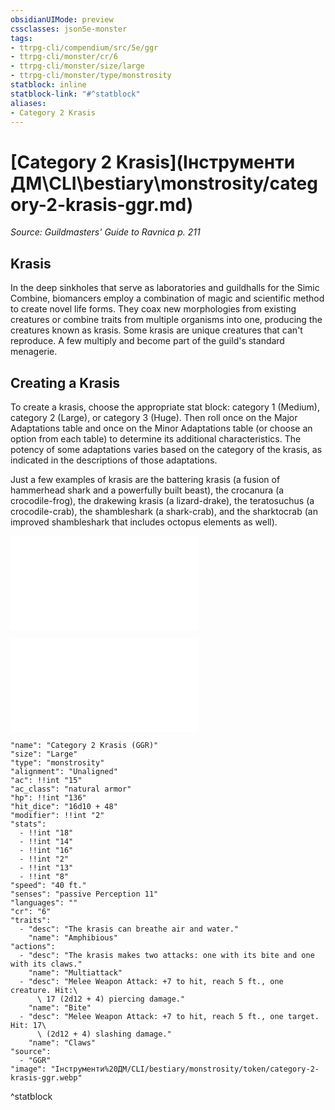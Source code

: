 ```yaml
---
obsidianUIMode: preview
cssclasses: json5e-monster
tags:
- ttrpg-cli/compendium/src/5e/ggr
- ttrpg-cli/monster/cr/6
- ttrpg-cli/monster/size/large
- ttrpg-cli/monster/type/monstrosity
statblock: inline
statblock-link: "#^statblock"
aliases:
- Category 2 Krasis
---
```

# [Category 2 Krasis](Інструменти ДМ\CLI\bestiary\monstrosity/category-2-krasis-ggr.md)
*Source: Guildmasters' Guide to Ravnica p. 211*  

## Krasis

In the deep sinkholes that serve as laboratories and guildhalls for the Simic Combine, biomancers employ a combination of magic and scientific method to create novel life forms. They coax new morphologies from existing creatures or combine traits from multiple organisms into one, producing the creatures known as krasis. Some krasis are unique creatures that can't reproduce. A few multiply and become part of the guild's standard menagerie.

## Creating a Krasis

To create a krasis, choose the appropriate stat block: category 1 (Medium), category 2 (Large), or category 3 (Huge). Then roll once on the Major Adaptations table and once on the Minor Adaptations table (or choose an option from each table) to determine its additional characteristics. The potency of some adaptations varies based on the category of the krasis, as indicated in the descriptions of those adaptations.

Just a few examples of krasis are the battering krasis (a fusion of hammerhead shark and a powerfully built beast), the crocanura (a crocodile-frog), the drakewing krasis (a lizard-drake), the teratosuchus (a crocodile-crab), the shambleshark (a shark-crab), and the sharktocrab (an improved shambleshark that includes octopus elements as well).

![Major Adaptations](Інструменти%20ДМ/CLI/tables/major-adaptations-ggr.md)

![Minor Adaptations](Інструменти%20ДМ/CLI/tables/minor-adaptations-ggr.md)

```statblock
"name": "Category 2 Krasis (GGR)"
"size": "Large"
"type": "monstrosity"
"alignment": "Unaligned"
"ac": !!int "15"
"ac_class": "natural armor"
"hp": !!int "136"
"hit_dice": "16d10 + 48"
"modifier": !!int "2"
"stats":
  - !!int "18"
  - !!int "14"
  - !!int "16"
  - !!int "2"
  - !!int "13"
  - !!int "8"
"speed": "40 ft."
"senses": "passive Perception 11"
"languages": ""
"cr": "6"
"traits":
  - "desc": "The krasis can breathe air and water."
    "name": "Amphibious"
"actions":
  - "desc": "The krasis makes two attacks: one with its bite and one with its claws."
    "name": "Multiattack"
  - "desc": "Melee Weapon Attack: +7 to hit, reach 5 ft., one creature. Hit:\
      \ 17 (2d12 + 4) piercing damage."
    "name": "Bite"
  - "desc": "Melee Weapon Attack: +7 to hit, reach 5 ft., one target. Hit: 17\
      \ (2d12 + 4) slashing damage."
    "name": "Claws"
"source":
  - "GGR"
"image": "Інструменти%20ДМ/CLI/bestiary/monstrosity/token/category-2-krasis-ggr.webp"
```
^statblock